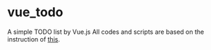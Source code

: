 # vue_todo
A simple TODO list by Vue.js
All codes and scripts are based on the instruction of [this](https://qiita.com/moonglows76/items/358ef3cd1566c38ece3a).

